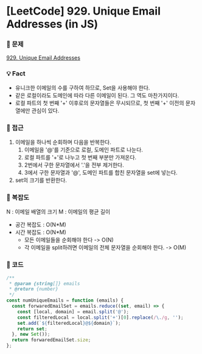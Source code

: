 # [LeetCode] 929. Unique Email Addresses (in JS)

### 📖 문제

[929. Unique Email Addresses](https://leetcode.com/problems/unique-email-addresses/)

### 💡 Fact
- 유니크한 이메일의 수를 구하여 하므로, Set을 사용해야 한다.
- 같은 로컬이라도 도메인에 따라 다른 이메일이 된다. 그 역도 마찬가지이다.
- 로컬 파트의 첫 번째 '+' 이후로의 문자열들은 무시되므로, 첫 번째 '+' 이전의 문자열에만 관심이 있다.

### 🚎 접근
1. 이메일을 하나씩 순회하며 다음을 반복한다.
   1. 이메일을 '@'를 기준으로 로컬, 도메인 파트로 나눈다.
   2. 로컬 파트를 '+'로 나누고 첫 번째 부분만 가져온다.
   3. 2번에서 구한 문자열에서 '.'을 전부 제거한다.
   4. 3에서 구한 문자열과 '@', 도메인 파트를 합친 문자열을 set에 넣는다.
2. set의 크기를 반환한다.

### 🧭 복잡도
N : 이메일 배열의 크기
M : 이메일의 평균 길이

- 공간 복잡도 : O(N*M)
- 시간 복잡도 : O(N*M)
  - 모든 이메일들을 순회해야 한다 -> O(N)
  - 각 이메일을 split하려면 이메일의 전체 문자열을 순회해야 한다. -> O(M)

### 📝 코드

```javascript
/**
 * @param {string[]} emails
 * @return {number}
 */
const numUniqueEmails = function (emails) {
  const forwaredEmailSet = emails.reduce((set, email) => {
    const [local, domain] = email.split('@');
    const filteredLocal = local.split('+')[0].replace(/\./g, '');
    set.add(`${filteredLocal}@${domain}`);
    return set;
  }, new Set());
  return forwaredEmailSet.size;
};

```
